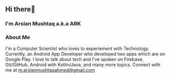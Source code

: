 ## Hi there👋

### I'm Arslan Mushtaq a.k.a ARK

### About Me
I'm a Computer Scientist who loves to experiement with Technology. Currently, an Android App Developer who developed two apps which are on Google Play. I love to talk about tech and I've spoken on Firebase, Git/GitHub, Android with Kotlin/Java, and many more topics. Connect with me at m.arslanmushtaqahmed@gmail.com


<!--
**mrarslanark/mrarslanark** is a ✨ _special_ ✨ repository because its `README.md` (this file) appears on your GitHub profile.

Here are some ideas to get you started:

- 🔭 I’m currently working on ...
- 🌱 I’m currently learning ...
- 👯 I’m looking to collaborate on ...
- 🤔 I’m looking for help with ...
- 💬 Ask me about ...
- 📫 How to reach me: ...
- 😄 Pronouns: ...
- ⚡ Fun fact: ...
-->
